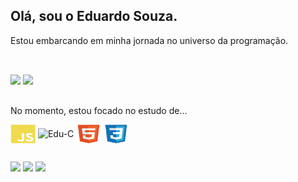 ## Olá, sou o Eduardo Souza.
<p>Estou embarcando em minha jornada no universo da programação. </p>

  ##

<div style="display: inline_block"><br>
  <img height="180em" src="https://github-readme-stats.vercel.app/api?username=EduardoPSouza01&show_icons=true&theme=dracula&include_all_commits=true"/>
  <img height="180em" src="https://github-readme-stats.vercel.app/api/top-langs/?username=EduardoPSouza01&layout=compact&langs_count=7&theme=dracula"/>
</div>

  ##

<div style="display: inline_block">
  <p>No momento, estou focado no estudo de...</p>
  <img align="center" alt="Edu-Js" height="30" width="40" src="https://raw.githubusercontent.com/devicons/devicon/master/icons/javascript/javascript-plain.svg">
  <img  align="center" alt="Edu-C"height="30px" width="40px" src="https://icongr.am/devicon/c-original.svg?size=128&color=currentColor">
  <img align="center" alt="Edu-HTML" height="30" width="40" src="https://raw.githubusercontent.com/devicons/devicon/master/icons/html5/html5-original.svg">
  <img align="center" alt="Edu-CSS" height="30" width="40" src="https://raw.githubusercontent.com/devicons/devicon/master/icons/css3/css3-original.svg">
</div>

##

<div>
    <a href="https://www.instagram.com/duu_psouza/" target="_blank"><img src="https://img.shields.io/badge/-Instagram-%23E4405F?style=for-the-badge&logo=instagram&logoColor=white" target="_blank"></a>
    <a href="https://www.linkedin.com/in/eduardo-souza-757793105/" target="_blank"><img src="https://img.shields.io/badge/-LinkedIn-%230077B5?style=for-the-badge&logo=linkedin&logoColor=white" target="_blank"></a> 
    <a href="https://discord.com/channels/eduardopsouza" target="_blank"><img src="https://img.shields.io/badge/Discord-7289DA?style=for-the-badge&logo=discord&logoColor=white" target="_blank"></a> 
  
</div>
